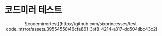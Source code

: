 # 코드미러 테스트

<p align="center">
![codemirrortest](https://github.com/sixprincesses/test-code_mirror/assets/39554558/46cfa861-3bf8-4214-a817-dd504dbc43c2)
